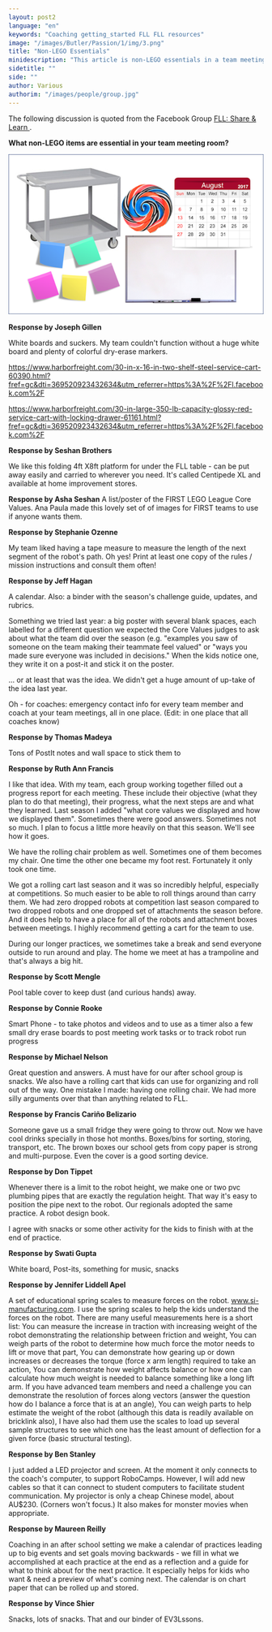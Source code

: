 ```yaml
---
layout: post2
language: "en"
keywords: "Coaching getting_started FLL FLL resources"
image: "/images/Butler/Passion/1/img/3.png"
title: "Non-LEGO Essentials"
minidescription: "This article is non-LEGO essentials in a team meeting room."
sidetitle: ""
side: ""
author: Various
authorim: "/images/people/group.jpg"
---
```


The following discussion is quoted from the Facebook Group <a href="https://www.facebook.com/groups/FLLShareandLearn/">FLL: Share & Learn </a>.

**What non-LEGO items are essential in your team meeting room?**

<img src="/images/coachcorner/Non-LEGO.png" style="max-width: 100%" />

**Response by Joseph Gillen**

White boards and suckers. My team couldn't function without a huge white board and plenty of colorful dry-erase markers.

https://www.harborfreight.com/30-in-x-16-in-two-shelf-steel-service-cart-60390.html?fref=gc&dti=369520923432634&utm_referrer=https%3A%2F%2Fl.facebook.com%2F

https://www.harborfreight.com/30-in-large-350-lb-capacity-glossy-red-service-cart-with-locking-drawer-61161.html?fref=gc&dti=369520923432634&utm_referrer=https%3A%2F%2Fl.facebook.com%2F

**Response by Seshan Brothers**

We like this folding 4ft X8ft platform for under the FLL table - can be put away easily and carried to wherever you need. It's called Centipede XL and available at home improvement stores.

**Response by Asha Seshan** 
A list/poster of the FIRST LEGO League Core Values. Ana Paula made this lovely set of of images for FIRST teams to use if anyone wants them.

**Response by Stephanie Ozenne** 

My team liked having a tape measure to measure the length of the next segment of the robot's path. Oh yes! Print at least one copy of the rules / mission instructions and consult them often!

**Response by Jeff Hagan** 

A calendar. Also: a binder with the season's challenge guide, updates, and rubrics.  

Something we tried last year: a big poster with several blank spaces, each labelled for a different question we expected the Core Values judges to ask about what the team did over the season (e.g. "examples you saw of someone on the team making their teammate feel valued" or "ways you made sure everyone was included in decisions." When the kids notice one, they write it on a post-it and stick it on the poster. 

... or at least that was the idea. We didn't get a huge amount of up-take of the idea last year.

Oh - for coaches: emergency contact info for every team member and coach at your team meetings, all in one place. (Edit: in one place that all coaches know)

**Response by Thomas Madeya** 

 Tons of PostIt notes and wall space to stick them to

**Response by Ruth Ann Francis** 

 I like that idea. With my team, each group working together filled out a progress report for each meeting. These include their objective (what they plan to do that meeting), their progress, what the next steps are and what they learned. Last season I added "what core values we displayed and how we displayed them". Sometimes there were good answers. Sometimes not so much. I plan to focus a little more heavily on that this season. We'll see how it goes.

We have the rolling chair problem as well. Sometimes one of them becomes my chair. One time the other one became my foot rest. Fortunately it only took one time. 

We got a rolling cart last season and it was so incredibly helpful, especially at competitions. So much easier to be able to roll things around than carry them. We had zero dropped robots at competition last season compared to two dropped robots and one dropped set of attachments the season before. And it does help to have a place for all of the robots and attachment boxes between meetings. I highly recommend getting a cart for the team to use.

During our longer practices, we sometimes take a break and send everyone outside to run around and play. The home we meet at has a trampoline and that's always a big hit.

**Response by Scott Mengle**

Pool table cover to keep dust (and curious hands) away.

**Response by Connie Rooke**

Smart Phone - to take photos and videos and to use as a timer also a few small dry erase boards to post meeting work tasks or to track robot run progress

**Response by Michael Nelson**

Great question and answers. A must have for our after school group is snacks. We also have a rolling cart that kids can use for organizing and roll out of the way. One mistake I made: having one rolling chair. We had more silly arguments over that than anything related to FLL.

**Response by Francis Cariño Belizario**

Someone gave us a small fridge they were going to throw out. Now we have cool drinks specially in those hot months. Boxes/bins for sorting, storing, transport, etc. The brown boxes our school gets from copy paper is strong and multi-purpose. Even the cover is a good sorting device.

**Response by Don Tippet**

Whenever there is a limit to the robot height, we make one or two pvc plumbing pipes that are exactly the regulation height. That way it's easy to position the pipe next to the robot. Our regionals adopted the same practice. A robot design book.

I agree with snacks or some other activity for the kids to finish with at the end of practice.

**Response by Swati Gupta** 

White board, Post-its, something for music, snacks


**Response by Jennifer Liddell Apel**

A set of educational spring scales to measure forces on the robot. www.si-manufacturing.com. I use the spring scales to help the kids understand the forces on the robot. There are many useful measurements here is a short list:  You can measure the increase in traction with increasing weight of the robot demonstrating the relationship between friction and weight, You can weigh parts of the robot to determine how much force the motor needs to lift or move that part, You can demonstrate how gearing up or down increases or decreases the torque (force x arm length) required to take an action, You can demonstrate how weight affects balance or how one can calculate how much weight is needed to balance something like a long lift arm. If you have advanced team members and need a challenge you can demonstrate the resolution of forces along vectors (answer the question how do I balance a force that is at an angle), You can weigh parts to help estimate the weight of the robot (although this data is readily available on bricklink also), I have also had them use the scales to load up several sample structures to see which one has the least amount of deflection for a given force (basic structural testing).

**Response by Ben Stanley** 

I just added a LED projector and screen. At the moment it only connects to the coach's computer, to support RoboCamps. However, I will add new cables so that it can connect to student computers to facilitate student communication. My projector is only a cheap Chinese model, about AU$230. (Corners won't focus.) It also makes for monster movies when appropriate.

**Response by Maureen Reilly**

Coaching in an after school setting we make a calendar of practices leading up to big events and set goals moving backwards - we fill in what we accomplished at each practice at the end as a reflection and a guide for what to think about for the next practice. It especially helps for kids who want & need a preview of what's coming next. The calendar is on chart paper that can be rolled up and stored.


**Response by Vince Shier**

Snacks, lots of snacks. That and our binder of EV3Lssons.


